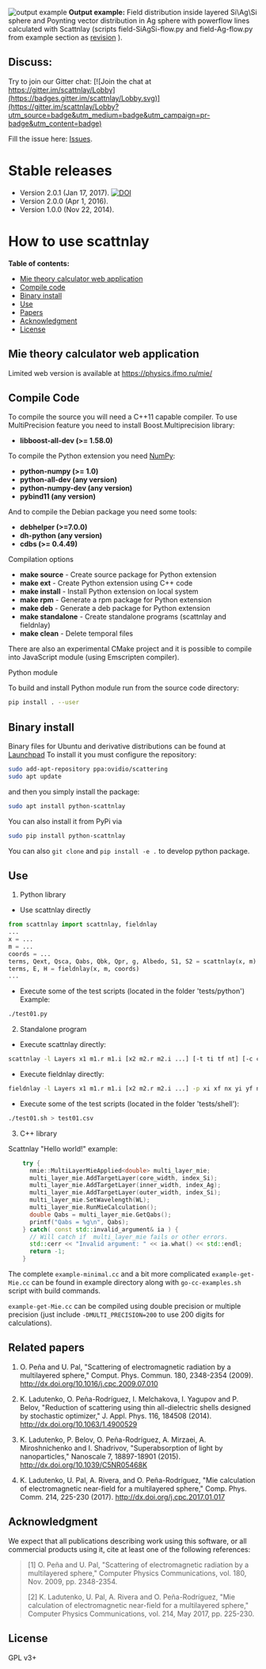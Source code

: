 ![output example](/doc/OutputExample.png)
**Output example:** Field distribution inside layered Si\Ag\Si sphere
and Poynting vector distribution in Ag sphere with powerflow lines
calculated with Scattnlay (scripts  field-SiAgSi-flow.py and
field-Ag-flow.py from example section as [revision](https://github.com/ovidiopr/scattnlay/commit/57c7261705a5776f78420c1f486e929517d5f584) ).

Discuss:
--------

Try to join our Gitter chat: [![Join the chat at https://gitter.im/scattnlay/Lobby](https://badges.gitter.im/scattnlay/Lobby.svg)](https://gitter.im/scattnlay/Lobby?utm_source=badge&utm_medium=badge&utm_campaign=pr-badge&utm_content=badge)
 
Fill the issue here: [Issues](https://github.com/ovidiopr/scattnlay/issues).

Stable releases
===============

- Version 2.0.1 (Jan 17, 2017). [![DOI](https://zenodo.org/badge/DOI/10.5281/zenodo.248729.svg)](https://doi.org/10.5281/zenodo.248729)
- Version 2.0.0 (Apr 1, 2016).
- Version 1.0.0 (Nov 22, 2014).

How to use scattnlay
====================

**Table of contents:**
- [Mie theory calculator web application](#mie-theory-calculator-web-application)
- [Compile code](#compile-code)
- [Binary install](#binary-install)
- [Use](#use)
- [Papers](#papers)
- [Acknowledgment](#acknowledgment)
- [License](#license)

Mie theory calculator web application
---------------

Limited web version is available at https://physics.ifmo.ru/mie/


Compile Code
-------------
To compile the source you will need a C++11 capable compiler. To use
MultiPrecision feature you need to install Boost.Multiprecision
library:

 - **libboost-all-dev (>= 1.58.0)**

To compile the Python extension you need [NumPy](http://www.numpy.org/):

 - **python-numpy (>= 1.0)**
 - **python-all-dev (any version)**
 - **python-numpy-dev (any version)**
 - **pybind11 (any version)**

And to compile the Debian package you need some tools:

 - **debhelper (>=7.0.0)**
 - **dh-python (any version)**
 - **cdbs (>= 0.4.49)**

Compilation options

 - **make source** - Create source package for Python extension
 - **make ext** - Create Python extension using C++ code
 - **make install** - Install Python extension on local system
 - **make rpm** - Generate a rpm package for Python extension
 - **make deb** - Generate a deb package for Python extension
 - **make standalone** - Create standalone programs (scattnlay and fieldnlay)
 - **make clean** - Delete temporal files

There are also an experimental CMake project and it is possible to compile into JavaScript module (using Emscripten compiler).

Python module

To build and install Python module run from the source code directory:

```bash
pip install . --user
```

Binary install
--------------

Binary files for Ubuntu and derivative distributions can be found at
[Launchpad](https://launchpad.net/~ovidio/+archive/ubuntu/scattering/+packages)
To install it you must configure the repository:
``` bash
sudo add-apt-repository ppa:ovidio/scattering
sudo apt update
```
and then you simply install the package:
``` bash
sudo apt install python-scattnlay
```
You can also install it from PyPi via
```bash
sudo pip install python-scattnlay
```

You can also ```git clone``` and ```pip install -e .``` to develop python package.

Use
----

1. Python library
  * Use scattnlay directly
  
  ```python
from scattnlay import scattnlay, fieldnlay
...
x = ...
m = ...
coords = ...
terms, Qext, Qsca, Qabs, Qbk, Qpr, g, Albedo, S1, S2 = scattnlay(x, m)
terms, E, H = fieldnlay(x, m, coords)
...
  ```
  
  * Execute some of the test scripts (located in the folder 'tests/python')
          Example:
		  
  ```bash
./test01.py
  ```
  
2. Standalone program
  * Execute scattnlay directly:

  ```bash
scattnlay -l Layers x1 m1.r m1.i [x2 m2.r m2.i ...] [-t ti tf nt] [-c comment]
  ```

  * Execute fieldnlay directly:

  ```bash
fieldnlay -l Layers x1 m1.r m1.i [x2 m2.r m2.i ...] -p xi xf nx yi yf ny zi zf nz [-c comment]
  ```

  * Execute some of the test scripts (located in the folder 'tests/shell'):

  ```bash
./test01.sh > test01.csv
  ```
  
3. C++ library

Scattnlay "Hello world!" example:

```C++
    try {
      nmie::MultiLayerMieApplied<double> multi_layer_mie; 
      multi_layer_mie.AddTargetLayer(core_width, index_Si);
      multi_layer_mie.AddTargetLayer(inner_width, index_Ag);
      multi_layer_mie.AddTargetLayer(outer_width, index_Si);
      multi_layer_mie.SetWavelength(WL);
      multi_layer_mie.RunMieCalculation();
      double Qabs = multi_layer_mie.GetQabs();
      printf("Qabs = %g\n", Qabs);
    } catch( const std::invalid_argument& ia ) {
      // Will catch if  multi_layer_mie fails or other errors.
      std::cerr << "Invalid argument: " << ia.what() << std::endl;
      return -1;
    }
```

The complete `example-minimal.cc` and a bit more complicated
`example-get-Mie.cc` can be found in example directory along with
`go-cc-examples.sh` script with build commands.

`example-get-Mie.cc` can be compiled using double precision or
multiple precision (just include `-DMULTI_PRECISION=200` to use 200
digits for calculations). 

Related papers
--------------

1. O. Peña and U. Pal, "Scattering of electromagnetic radiation by a
   multilayered sphere," Comput. Phys. Commun. 180, 2348-2354 (2009).
   http://dx.doi.org/10.1016/j.cpc.2009.07.010

2. K. Ladutenko, O. Peña-Rodríguez, I. Melchakova, I. Yagupov and P. Belov,
   "Reduction of scattering using thin all-dielectric shells designed by
   stochastic optimizer," J. Appl. Phys. 116, 184508 (2014).
   http://dx.doi.org/10.1063/1.4900529

3. K. Ladutenko, P. Belov, O. Peña-Rodríguez, A. Mirzaei, A. Miroshnichenko
   and I. Shadrivov, "Superabsorption of light by nanoparticles,"
   Nanoscale 7, 18897-18901 (2015).
   http://dx.doi.org/10.1039/C5NR05468K

4. K. Ladutenko, U. Pal, A. Rivera, and O. Peña-Rodríguez, "Mie calculation
   of electromagnetic near-field for a multilayered sphere,"
   Comp. Phys. Comm. 214, 225-230 (2017).
   http://dx.doi.org/j.cpc.2017.01.017

Acknowledgment
--------------

We expect that all publications describing work using this software,
or all commercial products using it, cite at least one of the following references:
> [1] O. Peña and U. Pal, "Scattering of electromagnetic radiation
>     by a multilayered sphere," Computer Physics Communications,
>     vol. 180, Nov. 2009, pp. 2348-2354.
>
> [2] K. Ladutenko, U. Pal, A. Rivera and O. Peña-Rodríguez, "Mie calculation
>     of electromagnetic near-field for a multilayered sphere,"
>     Computer Physics Communications, vol. 214, May 2017, pp. 225-230.


License
-------

GPL v3+
